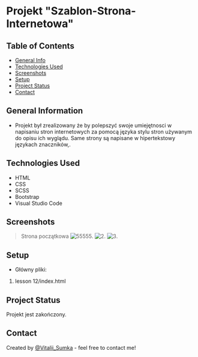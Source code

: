 # Projekt "Szablon-Strona-Internetowa"


## Table of Contents
* [General Info](#general-information)
* [Technologies Used](#technologies-used)
* [Screenshots](#screenshots)
* [Setup](#setup)
* [Project Status](#project-status)
* [Contact](#contact)
<!-- * [License](#license) -->


## General Information
- Projekt był zrealizowany że by polepszyć swoje umiejętnosci w napisaniu stron internetowych za pomocą języka stylu stron używanym do opisu ich wyglądu. Same strony są napisane w hipertekstowy językach znaczników,.


## Technologies Used
- HTML
- CSS
- SCSS
- Bootstrap
- Visual Studio Code


## Screenshots
> Strona początkowa
 ![55555](https://user-images.githubusercontent.com/61744465/119871717-04c96480-bf23-11eb-9087-73dca69fc8b6.png).
 ![2](https://user-images.githubusercontent.com/61744465/119871962-40fcc500-bf23-11eb-8aaa-52d958390b5c.png).
 ![3](https://user-images.githubusercontent.com/61744465/119870907-283fdf80-bf22-11eb-80c7-6ab8f900aa42.png).


## Setup
- Główny pliki:
1) lesson 12/index.html



## Project Status
Projekt jest zakończony.


## Contact
Created by [@Vitalii_Sumka](https://www.facebook.com/vitalii.sumka) - feel free to contact me!


<!-- Optional -->
<!-- ## License -->
<!-- This project is open source and available under the [... License](). -->

<!-- You don't have to include all sections - just the one's relevant to your project -->
